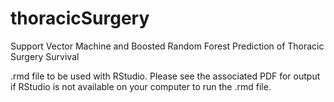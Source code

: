 # thoracicSurgery
Support Vector Machine and Boosted Random Forest Prediction of Thoracic Surgery Survival

.rmd file to be used with RStudio.
Please see the associated PDF for output if RStudio is not available on your computer to run the .rmd file.
